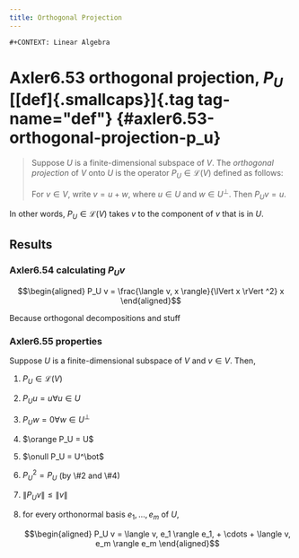 ```yaml
---
title: Orthogonal Projection
---
```


```{=org}
#+CONTEXT: Linear Algebra
```
# Axler6.53 orthogonal projection, $P_U$ [[def]{.smallcaps}]{.tag tag-name="def"} {#axler6.53-orthogonal-projection-p_u}

> Suppose $U$ is a finite-dimensional subspace of $V$. The *orthogonal
> projection* of $V$ onto $U$ is the operator $P_U \in\mathcal{L} (V)$
> defined as follows:
>
> For $v \in  V$, write $v = u + w$, where $u \in  U$ and
> $w \in  U^\bot$. Then $P_Uv = u$.

In other words, $P_U \in \mathcal{L} (V)$ takes $v$ to the component of
$v$ that is in $U$.

## Results

### Axler6.54 calculating $P_U v$

$$\begin{aligned}
    P_U v = \frac{\langle  v, x \rangle}{\lVert x \rVert ^2} x
    \end{aligned}$$

Because orthogonal decompositions and stuff

### Axler6.55 properties

Suppose $U$ is a finite-dimensional subspace of $V$ and $v \in  V$.
Then,

1.  $P_U \in \mathcal{L}(V)$

2.  $P_U u = u \forall u \in  U$

3.  $P_U w = 0 \forall w \in  U^\bot$

4.  $\orange P_U = U$

5.  $\onull P_U = U^\bot$

6.  $P_U ^2 = P_U$ (by \\\#2 and \\\#4)

7.  $\lVert P_U v \rVert \leq  \lVert v \rVert$

8.  for every orthonormal basis $e_1, \ldots, e_m$ of $U$,

    $$\begin{aligned}
         P_U v = \langle  v, e_1 \rangle e_1, + \cdots + \langle v, e_m \rangle e_m
         \end{aligned}$$
